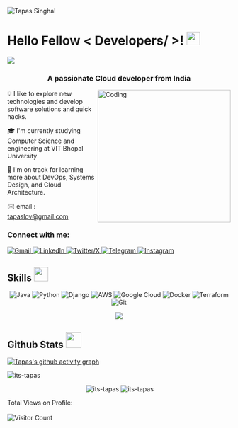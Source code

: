 
![Tapas Singhal](https://github.com/user-attachments/assets/b37f1773-3831-4008-9706-a87c29334bc2)


<h1> Hello Fellow < Developers/ >! <img src = "https://raw.githubusercontent.com/MartinHeinz/MartinHeinz/master/wave.gif" width = 30px> </h1>
<p align='center'>
</p>

<p>
  <a href="https://github.com/DenverCoder1/readme-typing-svg"><img src="https://readme-typing-svg.herokuapp.com?&font=IBM+Plex+Sans&color=abcdef&size=20&lines=Welcome+to+my+GitHub+Profile!;I'm+a+Frontend+Developer;I'm+a+Computer+Science+engineer" /></a>
</p>

<h3 align="center">A passionate Cloud developer from India</h3>

<img align="right" alt="Coding" width="300" src="https://github.com/Adam-pw/Adam-pw/blob/main/animation_500_kxa883sd.gif">
 

💡  I like to explore new technologies and develop software solutions and quick hacks.

🎓  I'm currently studying Computer Science and engineering at VIT Bhopal University  

🌱  I'm on track for learning more about DevOps, Systems Design, and Cloud Architecture.

 ✉️  email : tapaslov@gmail.com
                                                

<h3 align="left">Connect with me:</h3>

  <a href="tapaslov@gmail.com" target="_blank">
    <img alt="Gmail" src="https://img.shields.io/badge/Gmail-D14836?style=for-the-badge&logo=gmail&logoColor=white">
  </a> 
<a href="https://www.linkedin.com/in/tapas-singhal-b1380521a" target="_blank">
    <img alt="LinkedIn" src="https://img.shields.io/badge/LinkedIn-0077B5?style=for-the-badge&logo=linkedin&logoColor=white">
  </a> 
    <a href="https://x.com/tapaslov" target="_blank">
    <img alt="Twitter/X" src="https://img.shields.io/badge/X-000000?style=for-the-badge&logo=x&logoColor=white">
  </a> 
<a href="https://t.me/tapas_lov" target="_blank">
    <img alt="Telegram" src="https://img.shields.io/badge/Telegram-2CA5E0?style=for-the-badge&logo=telegram&logoColor=white">
  </a> 
<a href="https://www.instagram.com/its-tapas" target="_blank">
    <img alt="Instagram" src="https://img.shields.io/badge/Instagram-E4405F?style=for-the-badge&logo=instagram&logoColor=white">
  </a> 


  

<h2> Skills <img src = "https://media2.giphy.com/media/QssGEmpkyEOhBCb7e1/giphy.gif?cid=ecf05e47a0n3gi1bfqntqmob8g9aid1oyj2wr3ds3mg700bl&rid=giphy.gif" width = 32px> </h2>
 <p align="center">
   <a>
    <img alt="Java" src="https://img.shields.io/badge/-Java-yellow?style=for-the-badge&logo=Java&logoColor=white">
  </a><a>
    <img alt="Python" src="https://img.shields.io/badge/Python-3776AB?style=for-the-badge&logo=python&logoColor=white">
  </a>      <a>
    <img alt="Django" src="https://img.shields.io/badge/Django-092E20?style=for-the-badge&logo=django&logoColor=green">
  </a>
    <a>
    <img alt="AWS" src="https://img.shields.io/badge/-AWS-white?style=for-the-badge&logo=AWS&logoColor=orange">
  </a>
     <a>
    <img alt="Google Cloud" src="https://img.shields.io/badge/Google_Cloud-4285F4?style=for-the-badge&logo=google-cloud&logoColor=white">
   <a>
  <a>
    <img alt="Docker" src="https://img.shields.io/badge/Docker-2CA5E0?style=for-the-badge&logo=docker&logoColor=white">
  </a>
       <a>
    <img alt="Terraform" src="https://img.shields.io/badge/Terraform-7B42BC?style=for-the-badge&logo=terraform&logoColor=white">
  </a> 
    <img alt="Git" src="https://img.shields.io/badge/-Git-red?style=for-the-badge&logo=git&logoColor=white">
   </a>
  </p>
       
<p align="center">
  <a href="https://skillicons.dev">
    <img src="https://skillicons.dev/icons?i=java,py,django,aws,gcp,docker,terraform,postgres,git,kubernetes" />
  </a>
</p>

<h2> Github Stats  <img src = "https://i.pinimg.com/originals/65/c4/f4/65c4f452571be1261e9c623f7da488ac.gif" width = 35px> </h2>
 
  <a href="https://github.com/its-tapas"></a>
    [![Tapas's github activity graph](https://github-readme-activity-graph.vercel.app/graph?username=its-tapas&bg_color=1a1b27&color=38bdae&line=bf91f3&point=70a5fd&area=true&hide_border=true)](https://github.com/shocker-lov-t/github-readme-activity-graph)

<p><img align="center" src="https://github-readme-stats.vercel.app/api/top-langs?username=its-tapas&show_icons=true&locale=en&layout=compact&theme=tokyonight" alt="its-tapas" /></p>

<p align="center">&nbsp;<img src="https://github-readme-stats.vercel.app/api?username=its-tapas&show_icons=true&locale=en&theme=tokyonight" alt="its-tapas" />      <img src="https://github-readme-streak-stats.herokuapp.com/?user=its-tapas&&theme=tokyonight" alt="its-tapas" />
  </p>

<p align=<"center">

  Total Views on Profile:<br><br>
![Visitor Count](https://profile-counter.glitch.me/its-tapas/count.svg)

</p>
